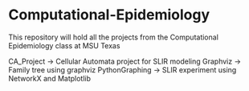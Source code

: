 # Computational-Epidemiology
This repository will hold all the projects from the Computational Epidemiology class at MSU Texas

CA_Project -> Cellular Automata project for SLIR modeling
Graphviz -> Family tree using graphviz
PythonGraphing -> SLIR experiment using NetworkX and Matplotlib
